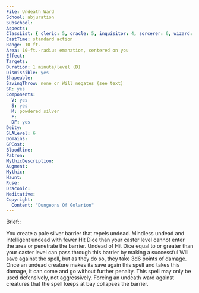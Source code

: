 ```yaml
---
File: Undeath Ward
School: abjuration
Subschool: 
Aspects: 
ClassList: { cleric: 5, oracle: 5, inquisitor: 4, sorcerer: 6, wizard: 6, witch: 6 }
CastTime: standard action
Range: 10 ft.
Area: 10-ft.-radius emanation, centered on you
Effect: 
Targets: 
Duration: 1 minute/level (D)
Dismissible: yes
Shapeable: 
SavingThrow: none or Will negates (see text)
SR: yes
Components:
  V: yes
  S: yes
  M: powdered silver
  F: 
  DF: yes
Deity: 
SLALevel: 6
Domains: 
GPCost: 
Bloodline: 
Patron: 
MythicDescription: 
Augment: 
Mythic: 
Haunt: 
Ruse: 
Draconic: 
Meditative: 
Copyright:
  Content: "Dungeons Of Golarion"
---
```

Brief:: 

You create a pale silver barrier that repels undead. Mindless undead and intelligent undead with fewer Hit Dice than your caster level cannot enter the area or penetrate the barrier.  Undead of Hit Dice equal to or greater than your caster level can pass through this barrier by making a successful Will save against the spell, but as they do so, they take 3d6 points of damage. Once an undead creature makes its save again this spell and takes this damage, it can come and go without further penalty. This spell may only be used defensively, not aggressively. Forcing an undeath ward against creatures that the spell keeps at bay collapses the barrier.
